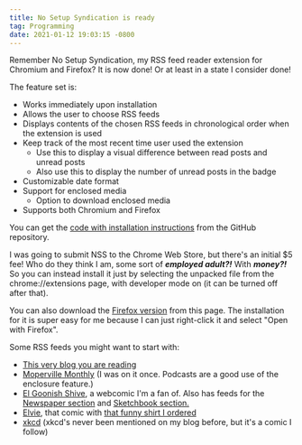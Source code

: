```yaml
---
title: No Setup Syndication is ready
tag: Programming
date: 2021-01-12 19:03:15 -0800
---
```

Remember No Setup Syndication, my RSS feed reader extension for Chromium and Firefox? It is now done! Or at least in a state I consider done!

The feature set is:
- Works immediately upon installation
- Allows the user to choose RSS feeds
- Displays contents of the chosen RSS feeds in chronological order when the extension is used
- Keep track of the most recent time user used the extension
  - Use this to display a visual difference between read posts and unread posts
  - Also use this to display the number of unread posts in the badge
- Customizable date format
- Support for enclosed media
  - Option to download enclosed media
- Supports both Chromium and Firefox

You can get the [code with installation instructions](https://github.com/mincerafter42/no-setup-syndication) from the GitHub repository.

I was going to submit NSS to the Chrome Web Store, but there's an initial $5 fee! Who do they think I am, some sort of ***employed adult?!*** With ***money?!*** So you can instead install it just by selecting the unpacked file from the chrome://extensions page, with developer mode on (it can be turned off after that).

You can also download the [Firefox version](/assets/no_setup_syndication.xpi) from this page. The installation for it is super easy for me because I can just right-click it and select "Open with Firefox".

Some RSS feeds you might want to start with:
- [This very blog you are reading](/feed.rss)
- [Moperville Monthly](https://anchor.fm/s/1053cd4c/podcast/rss) (I was on it once. Podcasts are a good use of the enclosure feature.)
- [El Goonish Shive](https://www.egscomics.com/comic/rss), a webcomic I'm a fan of. Also has feeds for the [Newspaper section](https://www.egscomics.com/egsnp/rss) and [Sketchbook section.](https://www.egscomics.com/comic/rss)
- [Elvie](http://peppertop.com/elvie/feed/), that comic with [that funny shirt I ordered](/2020/12/27/a-gift-and-the-subsequent-shirt)
- [xkcd](https://xkcd.com/rss.xml) (xkcd's never been mentioned on my blog before, but it's a comic I follow)
